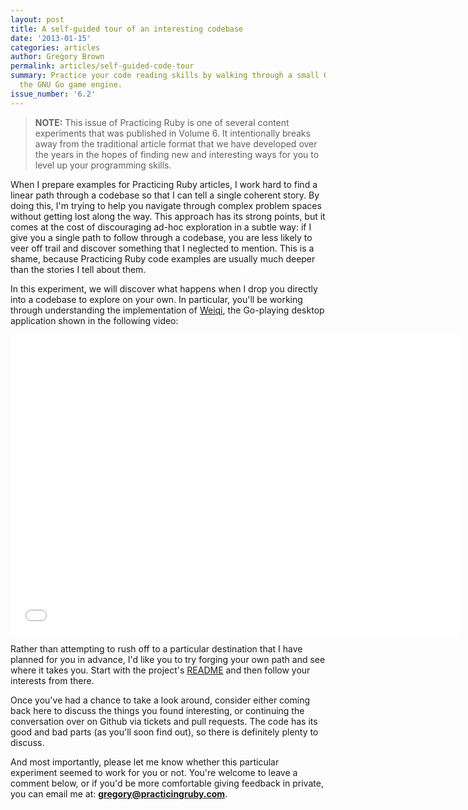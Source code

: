 ```yaml
---
layout: post
title: A self-guided tour of an interesting codebase
date: '2013-01-15'
categories: articles
author: Gregory Brown
permalink: articles/self-guided-code-tour
summary: Practice your code reading skills by walking through a small GUI client to
  the GNU Go game engine.
issue_number: '6.2'
---
```


> **NOTE:** This issue of Practicing Ruby is one of several content experiments that was published in Volume 6. It intentionally breaks away from the traditional article format that we have developed over the years in the hopes of finding new and interesting ways for you to level up your programming skills.

When I prepare examples for Practicing Ruby articles, I work hard to find a linear path through a codebase so that I can tell a single coherent story. By doing this, I'm trying to help you navigate through complex problem spaces without getting lost along the way. This approach has its strong points, but it comes at the cost of discouraging ad-hoc exploration in a subtle way: if I give you a single path to follow through a codebase, you are less likely to veer off trail and discover something that I neglected to mention. This is a shame, because Practicing Ruby code examples are usually much deeper than the stories I tell about them.

In this experiment, we will discover what happens when I drop you directly into a codebase to explore on your own. In particular, you'll be working through understanding the implementation of [Weiqi](https://github.com/elm-city-craftworks/weiqi), the Go-playing desktop application shown in the following video:


<div align="center">
<iframe width="720" height="480"
src="//www.youtube.com/embed/5RZVfK1GdA8?rel=0" frameborder="0" allowfullscreen></iframe>
</div>


Rather than attempting to rush off to a particular destination that I have planned for you in advance, I'd like you to try forging your own path and see where it takes you. Start with the project's [README](https://github.com/elm-city-craftworks/weiqi/blob/master/README.md) and then follow your interests from there.

Once you've had a chance to take a look around, consider either coming back here to discuss the things you found interesting, or continuing the conversation over on Github via tickets and pull requests. The code has its good and bad parts (as you'll soon find out), so there is definitely plenty to discuss.

And most importantly, please let me know whether this particular experiment seemed to work for you or not. You're welcome to leave a comment below, or if you'd be more comfortable giving feedback in private, you can email me at: **gregory@practicingruby.com**.